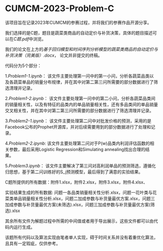 # CUMCM-2023-Problem-C
该项目旨在记录2023年CUMCM的参赛过程，并将我们的参赛作品开源分享。

我们选择的是C题，题目是蔬菜类商品的自动定价与补货决策，具体的题目描述可以在*C题.pdf*中浏览。

我们的论文在上方的*基于回归模型和时间序列分析模型的蔬菜类商品的自动定价与补货决策（完美版）.docx*， 论文并非提交的终稿。

代码分为5个部分：

1.*Problem1-1.ipynb*： 该文件主要处理第一问中的第一小问，分析各蔬菜品类以及各蔬菜单品的销量分布规律，并在其中对第二第三问所需要的部分数据进行了筛选清理并记录。

2.*Problem1-2.ipynb*： 该文件主要处理第一问中的第二小问，分析各蔬菜品类间的销量相关性，以及有特征的品类内的单品销量相关性，还有多品类间的单品销量交叉相关性，并在其中对第二第三问所需要的部分数据进行了筛选清理并记录。

3.*Problem2-1.ipynb*： 该文件主要处理第二问中对批发价格的预测，采用的是Facebook公布的Prophet开源库，并对后续需要用到的部分数据进行了处理和记录。

4.*Problem2-2.ipynb*:  该文件主要处理第二问对于P(w)品类内利润评估函数的相关参数，最后采用Logistic Regression和Simulating annealing找出合理的结果。

5.*Problem3.ipynb*： 该文件主要解决了第三问对高利润单品的预测筛选，遵循化归思想，基于第二问训练好的S_j预测模型，最后得到了满意的实验结果。

C题所提供的所有数据：附件1.xlsx，附件2.xlsx，附件3.xlsx，附件4.xlsx、

实验结果生成的所有数据:  问题一各品类销量相关性分析.xlsx，问题一花叶类与花菜类单品销量相关性分析.xlsx，问题二加成参数与补货量最优方案.xlsx，问题三加成参数与补货量最优方案(未筛选).xlsx，问题三加成参数与补货量最优方案(筛选).xlsx

其余所有文件为解题过程中所需的中间值或者用于导出展示，这些文件都可以由代码内运行生成。

该题所有代码以及算法实现由笔者单人实现，碍于时间关系并没有着重优化算法，且具有一定瑕疵，仅供参考。
